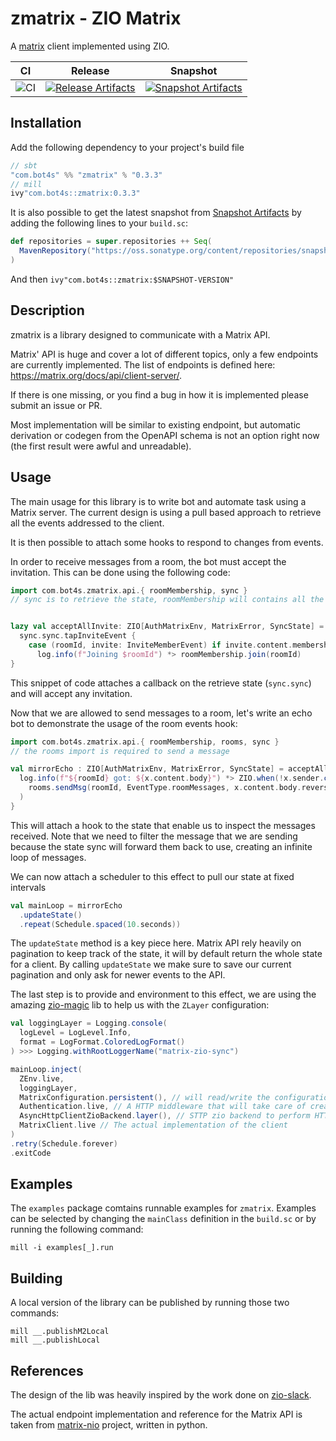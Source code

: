 # zmatrix - ZIO Matrix

A [matrix](https://matrix.org/) client implemented using ZIO.

| CI              | Release                                                               | Snapshot                                                                 |
| --------------- | --------------------------------------------------------------------- | ------------------------------------------------------------------------ |
| ![CI][badge-ci] | [![Release Artifacts][badge-sonatypereleases]][link-sonatypereleases] | [![Snapshot Artifacts][badge-sonatypesnapshots]][link-sonatypesnapshots] |

## Installation

Add the following dependency to your project's build file

```scala
// sbt
"com.bot4s" %% "zmatrix" % "0.3.3"
// mill
ivy"com.bot4s::zmatrix:0.3.3"
```

It is also possible to get the latest snapshot from [Snapshot Artifacts][link-sonatypesnapshots] by adding the following
lines to your `build.sc`:

```scala
def repositories = super.repositories ++ Seq(
  MavenRepository("https://oss.sonatype.org/content/repositories/snapshots")
)
```

And then `ivy"com.bot4s::zmatrix:$SNAPSHOT-VERSION"`

## Description

zmatrix is a library designed to communicate with a Matrix API.

Matrix' API is huge and cover a lot of different topics, only a few endpoints are currently implemented.
The list of endpoints is defined here: https://matrix.org/docs/api/client-server/.

If there is one missing, or you find a bug in how it is implemented please submit an issue or PR.

Most implementation will be similar to existing endpoint, but automatic derivation or codegen from the OpenAPI schema is not an option right now (the first result were awful and unreadable).

## Usage

The main usage for this library is to write bot and automate task using a Matrix server. The current design is using a pull based approach to retrieve
all the events addressed to the client.

It is then possible to attach some hooks to respond to changes from events.

In order to receive messages from a room, the bot must accept the invitation. This can be done using the following code:

```scala
import com.bot4s.zmatrix.api.{ roomMembership, sync }
// sync is to retrieve the state, roomMembership will contains all the endpoints related to room and user management (such as invites)


lazy val acceptAllInvite: ZIO[AuthMatrixEnv, MatrixError, SyncState] =
  sync.sync.tapInviteEvent {
    case (roomId, invite: InviteMemberEvent) if invite.content.membership == "invite" =>
      log.info(f"Joining $roomId") *> roomMembership.join(roomId)
}
```

This snippet of code attaches a callback on the retrieve state (`sync.sync`) and will accept any invitation.

Now that we are allowed to send messages to a room, let's write an echo bot to demonstrate the usage of the room events hook:

```scala
import com.bot4s.zmatrix.api.{ roomMembership, rooms, sync }
// the rooms import is required to send a message

val mirrorEcho : ZIO[AuthMatrixEnv, MatrixError, SyncState] = acceptAllInvite.tapRoomEvent { case (roomId, x: RoomMessageText) =>
  log.info(f"${roomId} got: ${x.content.body}") *> ZIO.when(!x.sender.contains("ziobot"))(
    rooms.sendMsg(roomId, EventType.roomMessages, x.content.body.reverse)
  )
}
```

This will attach a hook to the state that enable us to inspect the messages received. Note that we need to filter the message that we are sending
because the state sync will forward them back to use, creating an infinite loop of messages.

We can now attach a scheduler to this effect to pull our state at fixed intervals

```scala
val mainLoop = mirrorEcho
  .updateState()
  .repeat(Schedule.spaced(10.seconds))
```

The `updateState` method is a key piece here. Matrix API rely heavily on pagination to keep track of the state, it will by default return the whole state
for a client. By calling `updateState` we make sure to save our current pagination and only ask for newer events to the API.

The last step is to provide and environment to this effect, we are using the amazing [zio-magic](https://github.com/kitlangton/zio-magic) lib to help us with
the `ZLayer` configuration:

```scala
val loggingLayer = Logging.console(
  logLevel = LogLevel.Info,
  format = LogFormat.ColoredLogFormat()
) >>> Logging.withRootLoggerName("matrix-zio-sync")

mainLoop.inject(
  ZEnv.live,
  loggingLayer,
  MatrixConfiguration.persistent(), // will read/write the configuration from a `bot.conf` file in the project's resources
  Authentication.live, // A HTTP middleware that will take care of creating/checking validity of credential/token
  AsyncHttpClientZioBackend.layer(), // STTP zio backend to perform HTTP queries
  MatrixClient.live // The actual implementation of the client
)
.retry(Schedule.forever)
.exitCode
```

## Examples

The `examples` package comtains runnable examples for `zmatrix`. Examples can be selected by changing the `mainClass` definition in the `build.sc` or by running the following command:

```
mill -i examples[_].run
```

## Building

A local version of the library can be published by running those two commands:

```
mill __.publishM2Local
mill __.publishLocal
```

## References

The design of the lib was heavily inspired by the work done on [zio-slack](https://github.com/Dapperware/zio-slack/blob/master/README.md).

The actual endpoint implementation and reference for the Matrix API is taken from [matrix-nio](https://github.com/poljar/matrix-nio/) project, written in python.

[link-sonatypereleases]: https://oss.sonatype.org/content/repositories/releases/com/bot4s/zmatrix_2.13/ "Sonatype Releases"
[link-sonatypesnapshots]: https://oss.sonatype.org/content/repositories/snapshots/com/bot4s/zmatrix_2.13/ "Sonatype Snapshots"
[badge-ci]: https://github.com/bot4s/zmatrix/workflows/Build/badge.svg
[badge-sonatypereleases]: https://img.shields.io/nexus/r/https/oss.sonatype.org/com.bot4s/zmatrix_2.13.svg "Sonatype Releases"
[badge-sonatypesnapshots]: https://img.shields.io/nexus/s/https/oss.sonatype.org/com.bot4s/zmatrix_2.13.svg "Sonatype Snapshots"
